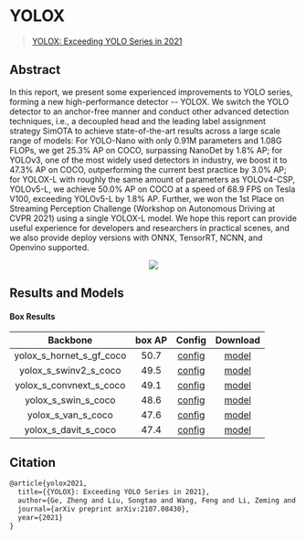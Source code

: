 # YOLOX

> [YOLOX: Exceeding YOLO Series in 2021](https://arxiv.org/abs/2107.08430)

<!-- [ALGORITHM] -->

## Abstract

In this report, we present some experienced improvements to YOLO series, forming a new high-performance detector -- YOLOX. We switch the YOLO detector to an anchor-free manner and conduct other advanced detection techniques, i.e., a decoupled head and the leading label assignment strategy SimOTA to achieve state-of-the-art results across a large scale range of models: For YOLO-Nano with only 0.91M parameters and 1.08G FLOPs, we get 25.3% AP on COCO, surpassing NanoDet by 1.8% AP; for YOLOv3, one of the most widely used detectors in industry, we boost it to 47.3% AP on COCO, outperforming the current best practice by 3.0% AP; for YOLOX-L with roughly the same amount of parameters as YOLOv4-CSP, YOLOv5-L, we achieve 50.0% AP on COCO at a speed of 68.9 FPS on Tesla V100, exceeding YOLOv5-L by 1.8% AP. Further, we won the 1st Place on Streaming Perception Challenge (Workshop on Autonomous Driving at CVPR 2021) using a single YOLOX-L model. We hope this report can provide useful experience for developers and researchers in practical scenes, and we also provide deploy versions with ONNX, TensorRT, NCNN, and Openvino supported.

<div align=center>
<img src="https://user-images.githubusercontent.com/40661020/144001736-9fb303dd-eac7-46b0-ad45-214cfa51e928.png"/>
</div>

## Results and Models

#### Box Results

|         Backbone         | box AP |                Config                 |  Download   |
| :----------------------: | :----: | :-----------------------------------: | :---------: |
| yolox_s_hornet_s_gf_coco |  50.7  | [config](yolox_s_hornet_s_gf_coco.py) | [model](<>) |
|  yolox_s_swinv2_s_coco   |  49.5  |  [config](yolox_s_swinv2_s_coco.py)   | [model](<>) |
| yolox_s_convnext_s_coco  |  49.1  | [config](yolox_s_convnext_s_coco.py)  | [model](<>) |
|   yolox_s_swin_s_coco    |  48.6  |   [config](yolox_s_swin_s_coco.py)    | [model](<>) |
|    yolox_s_van_s_coco    |  47.6  |    [config](yolox_s_van_s_coco.py)    | [model](<>) |
|   yolox_s_davit_s_coco   |  47.4  |   [config](yolox_s_davit_s_coco.py)   | [model](<>) |

## Citation

```latex
@article{yolox2021,
  title={{YOLOX}: Exceeding YOLO Series in 2021},
  author={Ge, Zheng and Liu, Songtao and Wang, Feng and Li, Zeming and Sun, Jian},
  journal={arXiv preprint arXiv:2107.08430},
  year={2021}
}
```
